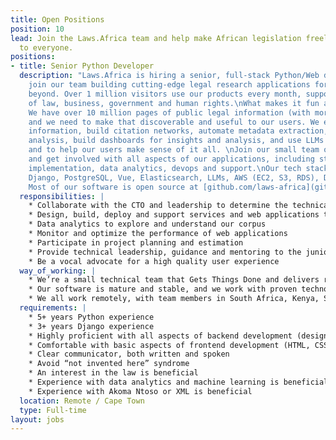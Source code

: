 ```yaml
---
title: Open Positions
position: 10
lead: Join the Laws.Africa team and help make African legislation freely available
  to everyone.
positions:
- title: Senior Python Developer
  description: "Laws.Africa is hiring a senior, full-stack Python/Web developer to
    join our team building cutting-edge legal research applications for Africa and
    beyond. Over 1 million visitors use our products every month, supporting the rule
    of law, business, government and human rights.\nWhat makes it fun and challenging?
    We have over 10 million pages of public legal information (with more added daily)
    and we need to make that discoverable and useful to our users. We extract structural
    information, build citation networks, automate metadata extraction, perform network
    analysis, build dashboards for insights and analysis, and use LLMs for automation
    and to help our users make sense of it all. \nJoin our small team of developers
    and get involved with all aspects of our applications, including strategy, design,
    implementation, data analytics, devops and support.\nOur tech stack includes Python,
    Django, PostgreSQL, Vue, Elasticsearch, LLMs, AWS (EC2, S3, RDS), Dokku and Docker.
    Most of our software is open source at [github.com/laws-africa](github.com/laws-africa).\n"
  responsibilities: |
    * Collaborate with the CTO and leadership to determine the technical strategy for Laws.Africa.
    * Design, build, deploy and support services and web applications that improve access to legal information
    * Data analytics to explore and understand our corpus
    * Monitor and optimize the performance of web applications
    * Participate in project planning and estimation
    * Provide technical leadership, guidance and mentoring to the junior team members
    * Be a vocal advocate for a high quality user experience
  way_of_working: |
    * We’re a small technical team that Gets Things Done and delivers remarkable value to our users.
    * Our software is mature and stable, and we work with proven technology, not the latest shiny new thing.
    * We all work remotely, with team members in South Africa, Kenya, Senegal and Spain.
  requirements: |
    * 5+ years Python experience
    * 3+ years Django experience
    * Highly proficient with all aspects of backend development (design, implementation, testing, debugging, documentation, operations)
    * Comfortable with basic aspects of frontend development (HTML, CSS, Javascript)
    * Clear communicator, both written and spoken
    * Avoid “not invented here” syndrome
    * An interest in the law is beneficial
    * Experience with data analytics and machine learning is beneficial
    * Experience with Akoma Ntoso or XML is beneficial
  location: Remote / Cape Town
  type: Full-time
layout: jobs
---
```


